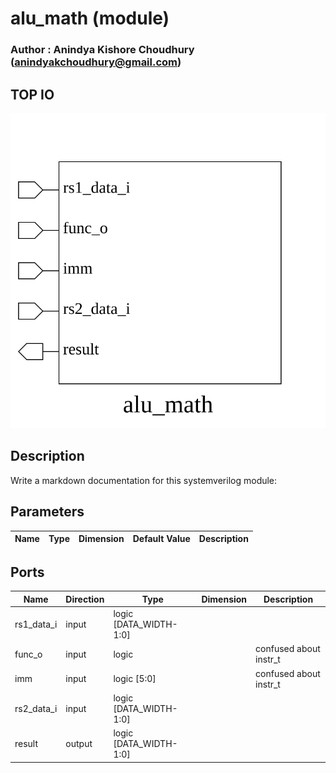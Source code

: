 # alu_math (module)

### Author : Anindya Kishore Choudhury (anindyakchoudhury@gmail.com)

## TOP IO
<img src="./alu_math_top.svg">

## Description

Write a markdown documentation for this systemverilog module:

## Parameters
|Name|Type|Dimension|Default Value|Description|
|-|-|-|-|-|

## Ports
|Name|Direction|Type|Dimension|Description|
|-|-|-|-|-|
|rs1_data_i|input|logic [DATA_WIDTH-1:0]|||
|func_o|input|logic||confused about instr_t|
|imm|input|logic [5:0]|| confused about instr_t|
|rs2_data_i|input|logic [DATA_WIDTH-1:0]|||
|result|output|logic [DATA_WIDTH-1:0]|||
